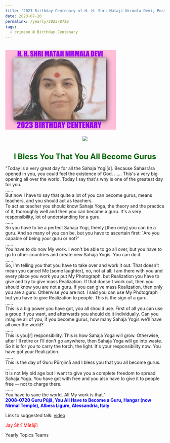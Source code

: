 ```yaml
---
title: '2023 Birthday Centenary of H. H. Shri Mataji Nirmala Devi, Post 22'
date: 2023-07-20
permalink: /yearly/2023/0720
tags:
  - crimson @ Birthday Centenary
---
```


<br>
<div style="text-align: left"><img src="/images/100Years.jpg" width="350" /></div><br>

<div style="text-align: center"><img src="/images/image1204Photo_credit_Călin_Chiroiu.jpg" /></div>

<br>
<p style="color:DarkGreen; text-align:center">
<font size="+2"><b>I Bless You That You All Become Gurus</b><br></font>
</p>

<p>
"Today is a very great day for all the Sahaja Yogi[s]. Because Sahasrāra opened in you, you could feel the existence of God. ...... This's a very big opening all over the world. Today I say that's why is one of the greatest day for you.<br>
......<br>
But now I have to say that quite a lot of you can become gurus, means teachers, and you should act as teachers.<br>
To act as teacher you should know Sahaja Yoga, the theory and the practice of it, thoroughly well and then you can become a guru. It's a very responsibility, lot of understanding for a guru.<br>
......<br> 
So you have to be a perfect Sahaja Yogi, thenly [then only] you can be a guru. And so many of you can be, but you have to ascertain first: `Are you capable of being your guru or not?'<br>
......<br>
You have to do now My work. I won't be able to go all over, but you have to go to other countries and create new Sahaja Yogis. You can do it.<br>
......<br>
So, I'm telling you that you have to take over and work it out. That doesn't mean you cancel Me [some laughter], no, not at all. I am there with you and every place you work you put My Photograph, but Realization you have to give and try to give mass Realization. If that doesn't work out, then you should know you are not a guru. If you can give mass Realization, then only you are a guru. Otherwise you are not. I said you can use My Photograph but you have to give Realization to people. This is the sign of a guru.<br>
......<br>
This is a big power you have got, you all should use. First of all you can use a group if you want, and afterwards you should do it individually. Can you imagine all of you, if you become gurus, how many Sahaja Yogis we'll have all over the world‽<br>
......<br>
This is you[r] responsibility. This is how Sahaja Yoga will grow. Otherwise, after I'll retire or I'll don't go anywhere, then Sahaja Yoga will go into waste. So it is for you to carry the torch, the light. It's your responsibility now. You have got your Realization.<br>
......<br>
This is the day of Guru Pūrṇimā and I bless you that you all become gurus.<br>
......<br>
 It is not My old age but I want to give you a complete freedom to spread Sahaja Yoga. You have got with free and you also have to give it to people free -- not to charge there.<br>
......<br>
You have to save the world. All My work is that."<br>
<font color="blue"><b>2008-0720 Guru Pūjā, You All Have to Become a Guru, Hangar (now Nirmal Temple), Albera Ligure, Alessandria, Italy</b></font><br>
</p>

Link to suggested talk: <a href="https://vimeo.com/23835322"> video</a><br>

<p style="color:red;">Jay Śhrī Mātājī!<br></p>

<p>Yearly Topics Teams</p>